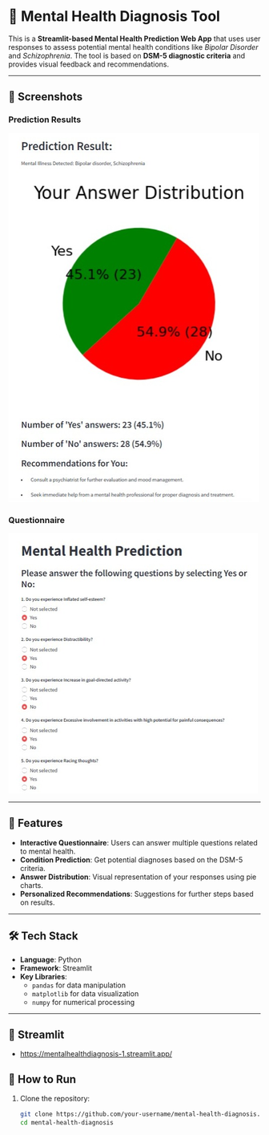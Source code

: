 # 🧠 Mental Health Diagnosis Tool

This is a **Streamlit-based Mental Health Prediction Web App** that uses user responses to assess potential mental health conditions like *Bipolar Disorder* and *Schizophrenia*. The tool is based on **DSM-5 diagnostic criteria** and provides visual feedback and recommendations.

---

## 📸 Screenshots
### Prediction Results
![Prediction Results](result.jpg)

### Questionnaire
![Questionnaire Screenshot](Questionnaire.jpg)

---

## 🚀 Features
- **Interactive Questionnaire**: Users can answer multiple questions related to mental health.
- **Condition Prediction**: Get potential diagnoses based on the DSM-5 criteria.
- **Answer Distribution**: Visual representation of your responses using pie charts.
- **Personalized Recommendations**: Suggestions for further steps based on results.

---

## 🛠️ Tech Stack
- **Language**: Python
- **Framework**: Streamlit
- **Key Libraries**:
  - `pandas` for data manipulation
  - `matplotlib` for data visualization
  - `numpy` for numerical processing

---

## 🚀 Streamlit
- https://mentalhealthdiagnosis-1.streamlit.app/

## 🏃 How to Run
1. Clone the repository:
   ```bash
   git clone https://github.com/your-username/mental-health-diagnosis.git
   cd mental-health-diagnosis
